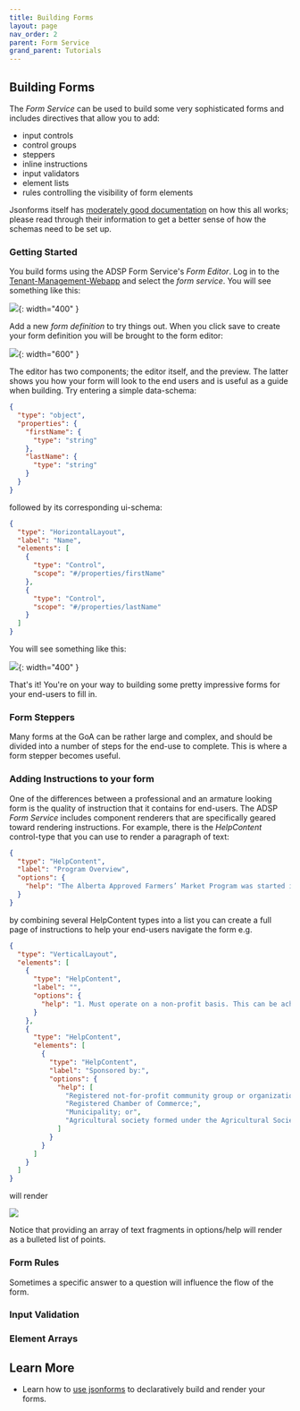 ```yaml
---
title: Building Forms
layout: page
nav_order: 2
parent: Form Service
grand_parent: Tutorials
---
```


## Building Forms

The _Form Service_ can be used to build some very sophisticated forms and includes directives that allow you to add:

- input controls
- control groups
- steppers
- inline instructions
- input validators
- element lists
- rules controlling the visibility of form elements

Jsonforms itself has [moderately good documentation](https://jsonforms.io/examples/basic/) on how this all works; please read through their information to get a better sense of how the schemas need to be set up.

### Getting Started

You build forms using the ADSP Form Service's _Form Editor_. Log in to the [Tenant-Management-Webapp](https://adsp-uat.alberta.ca) and select the _form service_. You will see something like this:

![](/adsp-monorepo/assets/form-service/FormDefinition.png){: width="400" }

Add a new _form definition_ to try things out. When you click save to create your form definition you will be brought to the form editor:

![](/adsp-monorepo/assets/form-service/FormEditor.png){: width="600" }

The editor has two components; the editor itself, and the preview. The latter shows you how your form will look to the end users and is useful as a guide when building. Try entering a simple data-schema:

```json
{
  "type": "object",
  "properties": {
    "firstName": {
      "type": "string"
    },
    "lastName": {
      "type": "string"
    }
  }
}
```

followed by its corresponding ui-schema:

```json
{
  "type": "HorizontalLayout",
  "label": "Name",
  "elements": [
    {
      "type": "Control",
      "scope": "#/properties/firstName"
    },
    {
      "type": "Control",
      "scope": "#/properties/lastName"
    }
  ]
}
```

You will see something like this:

![](/adsp-monorepo/assets/form-service/FormPreview.png){: width="400" }

That's it! You're on your way to building some pretty impressive forms for your end-users to fill in.

### Form Steppers

Many forms at the GoA can be rather large and complex, and should be divided into a number of steps for the end-use to complete. This is where a form stepper becomes useful.

### Adding Instructions to your form

One of the differences between a professional and an armature looking form is the quality of instruction that it contains for end-users. The ADSP _Form Service_ includes component renderers that are specifically geared toward rendering instructions. For example, there is the _HelpContent_ control-type that you can use to render a paragraph of text:

```json
{
  "type": "HelpContent",
  "label": "Program Overview",
  "options": {
    "help": "The Alberta Approved Farmers’ Market Program was started in 1973 as a way to provide an opportunity for local Alberta businesses to sell their products. Farmers’ markets are a critical channel for business incubation – entrepreneurs start in markets, test market their products and develop business skills. The Program creates an operational framework, providing direction and guidance to approved farmers’ markets in Alberta through provincial guidelines that outline minimum requirements and best practices."
  }
}
```

by combining several HelpContent types into a list you can create a full page of instructions to help your end-users navigate the form e.g.

```json
{
  "type": "VerticalLayout",
  "elements": [
    {
      "type": "HelpContent",
      "label": "",
      "options": {
        "help": "1. Must operate on a non-profit basis. This can be achieved in a number of ways:"
      }
    },
    {
      "type": "HelpContent",
      "elements": [
        {
          "type": "HelpContent",
          "label": "Sponsored by:",
          "options": {
            "help": [
              "Registered not-for-profit community group or organization;",
              "Registered Chamber of Commerce;",
              "Municipality; or",
              "Agricultural society formed under the Agricultural Societies Act (Alberta)"
            ]
          }
        }
      ]
    }
  ]
}
```

will render

![](/adsp-monorepo/assets/form-service/HelpExample.png)

Notice that providing an array of text fragments in options/help will render as a bulleted list of points.

### Form Rules

Sometimes a specific answer to a question will influence the flow of the form.

### Input Validation

### Element Arrays

## Learn More

- Learn how to [use jsonforms](https://jsonforms.io/) to declaratively build and render your forms.
